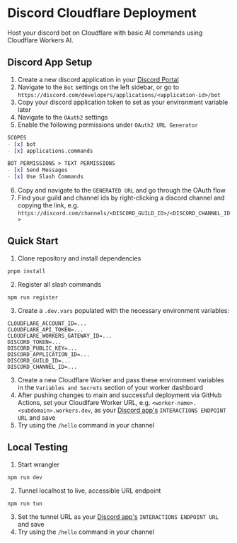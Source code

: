 # Discord Cloudflare Deployment
Host your discord bot on Cloudflare with basic AI commands using Cloudflare Workers AI.

## Discord App Setup
1. Create a new discord application in your [Discord Portal](https://discord.com/developers/applications)
2. Navigate to the `Bot` settings on the left sidebar, or go to `https://discord.com/developers/applications/<application-id>/bot`
3. Copy your discord application token to set as your environment variable later
4. Navigate to the `OAuth2` settings
5. Enable the following permissions under `OAuth2 URL Generator`
```md
SCOPES
- [x] bot
- [x] applications.commands

BOT PERMISSIONS > TEXT PERMISSIONS
- [x] Send Messages
- [x] Use Slash Commands
```
6. Copy and navigate to the `GENERATED URL` and go through the OAuth flow
7. Find your guild and channel ids by right-clicking a discord channel and copying the link, e.g. `https://discord.com/channels/<DISCORD_GUILD_ID>/<DISCORD_CHANNEL_ID>`

## Quick Start  
1. Clone repository and install dependencies
```
pnpm install
```
2. Register all slash commands
```
npm run register
```
3. Create a `.dev.vars` populated with the necessary environment variables:
```env
CLOUDFLARE_ACCOUNT_ID=...
CLOUDFLARE_API_TOKEN=...
CLOUDFLARE_WORKERS_GATEWAY_ID=...
DISCORD_TOKEN=...
DISCORD_PUBLIC_KEY=...
DISCORD_APPLICATION_ID=...
DISCORD_GUILD_ID=...
DISCORD_CHANNEL_ID=...
```
3. Create a new Cloudflare Worker and pass these environment variables in the `Variables and Secrets` section of your worker dashboard
4. After pushing changes to main and successful deployment via GitHub Actions, set your Cloudlfare Worker URL, e.g. `<worker-name>.<subdomain>.workers.dev`, as your [Discord app's](https://discord.com/developers/applications) `INTERACTIONS ENDPOINT URL` and save
5. Try using the `/hello` command in your channel

## Local Testing
1. Start wrangler
```
npm run dev
```
2. Tunnel localhost to live, accessible URL endpoint
```
npm run tun
```
3. Set the tunnel URL as your [Discord app's](https://discord.com/developers/applications) `INTERACTIONS ENDPOINT URL` and save
4. Try using the `/hello` command in your channel
